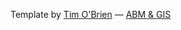 

Template by [Tim O'Brien](http://t413.com/)
&mdash;
[ABM &amp; GIS](https://github.com/abmgis/abmgis)
